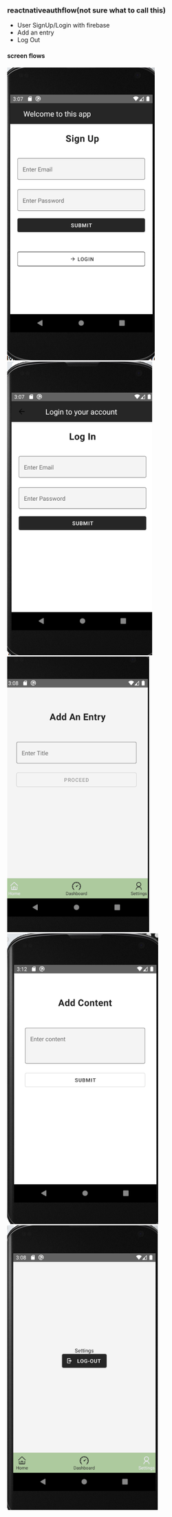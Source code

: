 ### reactnativeauthflow(not sure what to call this)

- User SignUp/Login with firebase
- Add an entry
- Log Out

#### screen flows
![Screenshot](screens/screen1.png)
![Screenshot](screens/screen2.png)
![Screenshot](screens/screen3.png)
![Screenshot](screens/screen4.png)
![Screenshot](screens/screen5.png)